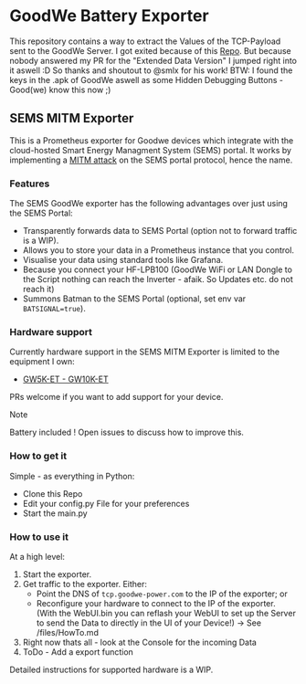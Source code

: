 # GoodWe Battery Exporter

This repository contains a way to extract the Values of the TCP-Payload sent to the GoodWe Server. I got exited because of this [Repo](https://github.com/smlx/goodwe-exporters). But because nobody answered my PR for the "Extended Data Version" I jumped right into it aswell :D So thanks and shoutout to @smlx for his work!
BTW: I found the keys in the .apk of GoodWe aswell as some Hidden Debugging Buttons - Good(we) know this now ;)

## SEMS MITM Exporter

This is a Prometheus exporter for Goodwe devices which integrate with the cloud-hosted Smart Energy Managment System (SEMS) portal.
It works by implementing a [MITM attack](https://en.wikipedia.org/wiki/Man-in-the-middle_attack) on the SEMS portal protocol, hence the name.

### Features

The SEMS GoodWe exporter has the following advantages over just using the SEMS Portal:

* Transparently forwards data to SEMS Portal (option not to forward traffic is a WIP).
* Allows you to store your data in a Prometheus instance that you control.
* Visualise your data using standard tools like Grafana.
* Because you connect your HF-LPB100 (GoodWe WiFi or LAN Dongle to the Script nothing can reach the Inverter - afaik. So Updates etc. do not reach it)
* Summons Batman to the SEMS Portal (optional, set env var `BATSIGNAL=true`).

### Hardware support

Currently hardware support in the SEMS MITM Exporter is limited to the equipment I own:

* [GW5K-ET - GW10K-ET]([https://www.goodwe.com.au/single-phase-homekit](https://de.goodwe.com/et-plus-series-three-phase-hybrid-solar-inverter))

PRs welcome if you want to add support for your device.

> [!NOTE]
> Battery included !
> Open issues to discuss how to improve this.

### How to get it

Simple - as everything in Python:

* Clone this Repo
* Edit your config.py File for your preferences
* Start the main.py

### How to use it

At a high level:

1. Start the exporter.
2. Get traffic to the exporter. Either:
    * Point the DNS of `tcp.goodwe-power.com` to the IP of the exporter; or
    * Reconfigure your hardware to connect to the IP of the exporter. (With the WebUI.bin you can reflash your WebUI to set up the Server to send the Data to directly in the UI of your Device!) -> See /files/HowTo.md
3. Right now thats all - look at the Console for the incoming Data
4. ToDo - Add a export function

Detailed instructions for supported hardware is a WIP.
